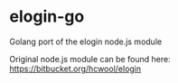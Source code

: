 elogin-go
=========

Golang port of the elogin node.js module

Original node.js module can be found here: https://bitbucket.org/hcwool/elogin
